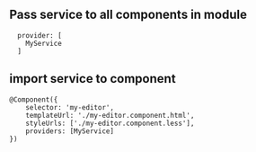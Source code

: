 ## Pass service to all components in module

```
  provider: [
    MyService
  ]
```


## import service to component
```
@Component({
    selector: 'my-editor',
    templateUrl: './my-editor.component.html',
    styleUrls: ['./my-editor.component.less'],
    providers: [MyService]
})
```